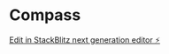 # Compass

[Edit in StackBlitz next generation editor ⚡️](https://stackblitz.com/~/github.com/nminh185/Compass)